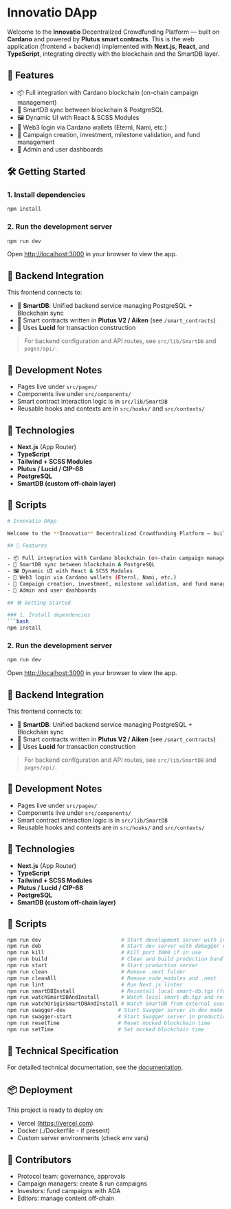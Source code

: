 # Innovatio DApp

Welcome to the **Innovatio** Decentralized Crowdfunding Platform — built on **Cardano** and powered by **Plutus smart contracts**. This is the web application (frontend + backend) implemented with **Next.js**, **React**, and **TypeScript**, integrating directly with the blockchain and the SmartDB layer.

## 🚀 Features

- 📦 Full integration with Cardano blockchain (on-chain campaign management)
- 🧠 SmartDB sync between blockchain & PostgreSQL
- 🖼️ Dynamic UI with React & SCSS Modules
- 🔐 Web3 login via Cardano wallets (Eternl, Nami, etc.)
- 🧾 Campaign creation, investment, milestone validation, and fund management
- 🔧 Admin and user dashboards

## 🛠️ Getting Started

### 1. Install dependencies

```bash
npm install
```

### 2. Run the development server

```bash
npm run dev
```

Open <http://localhost:3000> in your browser to view the app.

## 🔗 Backend Integration

This frontend connects to:

- 🧠 **SmartDB**: Unified backend service managing PostgreSQL + Blockchain sync
- 🧾 Smart contracts written in **Plutus V2 / Aiken** (see `/smart_contracts`)
- 📡 Uses **Lucid** for transaction construction

> For backend configuration and API routes, see `src/lib/SmartDB` and `pages/api/`.

## 🧪 Development Notes

- Pages live under `src/pages/`
- Components live under `src/components/`
- Smart contract interaction logic is in `src/lib/SmartDB`
- Reusable hooks and contexts are in `src/hooks/` and `src/contexts/`

## 🧬 Technologies

- **Next.js** (App Router)
- **TypeScript**
- **Tailwind + SCSS Modules**
- **Plutus / Lucid / CIP-68**
- **PostgreSQL**
- **SmartDB (custom off-chain layer)**

## 🧾 Scripts

```bash
# Innovatio DApp

Welcome to the **Innovatio** Decentralized Crowdfunding Platform — built on **Cardano** and powered by **Plutus smart contracts**. This is the web application (frontend + backend) implemented with **Next.js**, **React**, and **TypeScript**, integrating directly with the blockchain and the SmartDB layer.

## 🚀 Features

- 📦 Full integration with Cardano blockchain (on-chain campaign management)
- 🧠 SmartDB sync between blockchain & PostgreSQL
- 🖼️ Dynamic UI with React & SCSS Modules
- 🔐 Web3 login via Cardano wallets (Eternl, Nami, etc.)
- 🧾 Campaign creation, investment, milestone validation, and fund management
- 🔧 Admin and user dashboards

## 🛠️ Getting Started

### 1. Install dependencies
```bash
npm install
```

### 2. Run the development server

```bash
npm run dev
```

Open <http://localhost:3000> in your browser to view the app.

## 🔗 Backend Integration

This frontend connects to:

- 🧠 **SmartDB**: Unified backend service managing PostgreSQL + Blockchain sync
- 🧾 Smart contracts written in **Plutus V2 / Aiken** (see `/smart_contracts`)
- 📡 Uses **Lucid** for transaction construction

> For backend configuration and API routes, see `src/lib/SmartDB` and `pages/api/`.

## 🧪 Development Notes

- Pages live under `src/pages/`
- Components live under `src/components/`
- Smart contract interaction logic is in `src/lib/SmartDB`
- Reusable hooks and contexts are in `src/hooks/` and `src/contexts/`

## 🧬 Technologies

- **Next.js** (App Router)
- **TypeScript**
- **Tailwind + SCSS Modules**
- **Plutus / Lucid / CIP-68**
- **PostgreSQL**
- **SmartDB (custom off-chain layer)**

## 🧾 Scripts

```bash
npm run dev                          # Start development server with increased memory
npm run deb                          # Start dev server with debugger enabled
npm run kill                         # Kill port 3000 if in use
npm run build                        # Clean and build production bundle
npm run start                        # Start production server
npm run clean                        # Remove .next folder
npm run cleanAll                     # Remove node_modules and .next
npm run lint                         # Run Next.js linter
npm run smartDBInstall               # Reinstall local smart-db.tgz (force)
npm run watchSmartDBAndInstall       # Watch local smart-db.tgz and reinstall on change
npm run watchOriginSmartDBAndInstall # Watch SmartDB from external source and reinstall locally
npm run swagger-dev                 # Start Swagger server in dev mode
npm run swagger-start               # Start Swagger server in production mode
npm run resetTime                   # Reset mocked blockchain time
npm run setTime                     # Set mocked blockchain time
```
## 📄 Technical Specification

For detailed technical documentation, see the [documentation](./.docs/INNOVATIO_OFF_CHAIN_TECHNICAL.md).
## 📦 Deployment

This project is ready to deploy on:

- Vercel (<https://vercel.com>)
- Docker (./Dockerfile - if present)
- Custom server environments (check env vars)

## 👥 Contributors

- Protocol team: governance, approvals
- Campaign managers: create & run campaigns
- Investors: fund campaigns with ADA
- Editors: manage content off-chain
